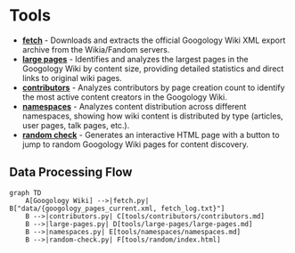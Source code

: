 # Tools

- **[fetch](fetch/README.md)** - Downloads and extracts the official Googology Wiki XML export archive from the Wikia/Fandom servers.
- **[large pages](large-pages/README.md)** - Identifies and analyzes the largest pages in the Googology Wiki by content size, providing detailed statistics and direct links to original wiki pages.
- **[contributors](contributors/README.md)** - Analyzes contributors by page creation count to identify the most active content creators in the Googology Wiki.
- **[namespaces](namespaces/README.md)** - Analyzes content distribution across different namespaces, showing how wiki content is distributed by type (articles, user pages, talk pages, etc.).
- **[random check](random/README.md)** - Generates an interactive HTML page with a button to jump to random Googology Wiki pages for content discovery.

## Data Processing Flow

```mermaid
graph TD
    A[Googology Wiki] -->|fetch.py| B["data/{googology_pages_current.xml, fetch_log.txt}"]
    B -->|contributors.py| C[tools/contributors/contributors.md]
    B -->|large-pages.py| D[tools/large-pages/large-pages.md]
    B -->|namespaces.py| E[tools/namespaces/namespaces.md]
    B -->|random-check.py| F[tools/random/index.html]
```